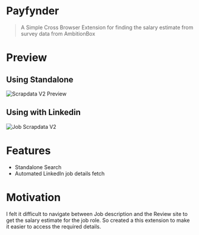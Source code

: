 # Payfynder

> A Simple Cross Browser Extension for finding the salary estimate from survey data from AmbitionBox

# Preview

## Using Standalone

![Scrapdata V2 Preview](https://github.com/user-attachments/assets/0ddfd7df-bfe6-41ad-ac47-9e0b136cb648)

## Using with Linkedin

![Job Scrapdata V2](https://github.com/user-attachments/assets/e122ae0d-c09e-444f-9c91-851a9ecd1ba5)

# Features
- Standalone Search
- Automated LinkedIn job details fetch

# Motivation

I felt it difficult to navigate between Job description and the Review site to get the salary estimate for the job role. So created a this extension to make it easier to access the required details.


